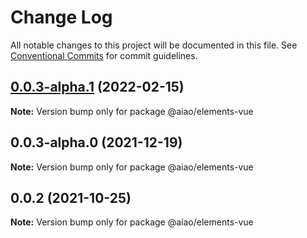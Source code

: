 # Change Log

All notable changes to this project will be documented in this file.
See [Conventional Commits](https://conventionalcommits.org) for commit guidelines.

## [0.0.3-alpha.1](https://github.com/aiao-io/aiao/compare/@aiao/elements-vue@0.0.2...@aiao/elements-vue@0.0.3-alpha.1) (2022-02-15)

**Note:** Version bump only for package @aiao/elements-vue





## 0.0.3-alpha.0 (2021-12-19)

**Note:** Version bump only for package @aiao/elements-vue

## 0.0.2 (2021-10-25)

**Note:** Version bump only for package @aiao/elements-vue
